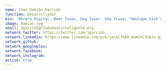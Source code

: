 ```yaml
---
name: José Damián Garrido
function: Desarrollador
bio: 'Obrero Digital. Beer lover, Dog lover. Una frase: "Amulepe taiñ weichan!"'
image: damian.jpg
email: dgarrido@ciudadanointeligente.org
network_twitter: https://twitter.com/jgarrido
network_linkedin: https://www.linkedin.com/pub/jos%C3%A9-dami%C3%A1n-garrido-m/4b/380/61b
network_github:
network_googleplus:
network_facebook:
network_instagram:
active: true
---
```

